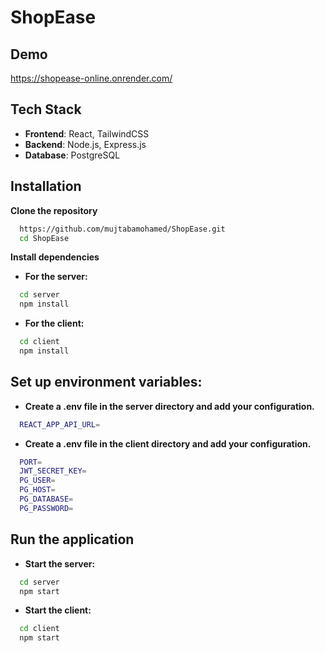 <!--![Sign up](https://i.postimg.cc/c19dsbFZ/Chat-Logo.png)-->
# ShopEase

## Demo

https://shopease-online.onrender.com/


<!--## Screenshots

![Sign up](https://i.postimg.cc/5yqdTGtW/Pic-1.png)
![Sign in](https://i.postimg.cc/DfqTSWPp/Pic-2.png)
![Chat](https://i.postimg.cc/28rfhzHk/Pic-3.png)-->

## Tech Stack

- **Frontend**: React, TailwindCSS
- **Backend**: Node.js, Express.js
- **Database**: PostgreSQL


## Installation

**Clone the repository**
```bash
  https://github.com/mujtabamohamed/ShopEase.git
  cd ShopEase
```

**Install dependencies**
- **For the server:**
```bash
  cd server
  npm install

```
- **For the client:**
```bash
  cd client
  npm install
```

## Set up environment variables:

- **Create a .env file in the server directory and add your configuration.**
```bash
  REACT_APP_API_URL=
```

- **Create a .env file in the client directory and add your configuration.**
```bash
  PORT=
  JWT_SECRET_KEY=
  PG_USER=
  PG_HOST=
  PG_DATABASE=
  PG_PASSWORD=

```

## Run the application

- **Start the server:**
```bash
  cd server
  npm start
```

- **Start the client:**
```bash
  cd client
  npm start
```
